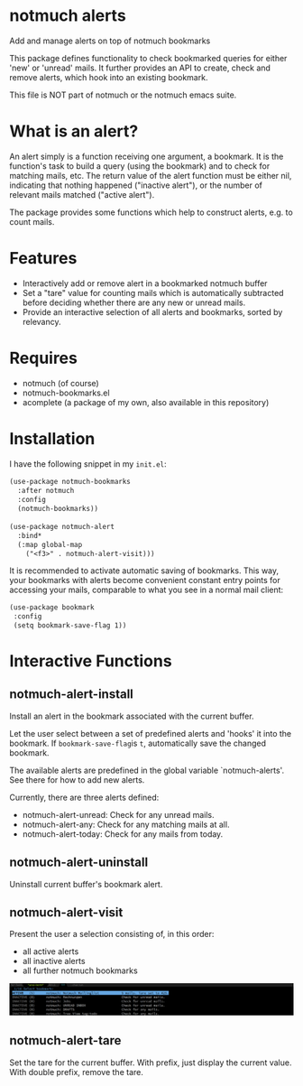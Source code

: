 # notmuch alerts
Add and manage alerts on top of notmuch bookmarks

This package defines functionality to check bookmarked queries for
either 'new' or 'unread' mails. It further provides an API to create,
check and remove alerts, which hook into an existing bookmark.

This file is NOT part of notmuch or the notmuch emacs suite.

# What is an alert?

An alert simply is a function receiving one argument, a bookmark. It
is the function's task to build a query (using the bookmark) and to
check for matching mails, etc. The return value of the alert function
must be either nil, indicating that nothing happened ("inactive
alert"), or the number of relevant mails matched ("active alert").

The package provides some functions which help to construct
alerts, e.g. to count mails.

# Features

 - Interactively add or remove alert in a bookmarked notmuch buffer
 - Set a "tare" value for counting mails which is automatically
   subtracted before deciding whether there are any new or unread
   mails.
 - Provide an interactive selection of all alerts and bookmarks,
   sorted by relevancy.

# Requires

 - notmuch (of course)
 - notmuch-bookmarks.el
 - acomplete (a package of my own, also available in this repository)
 
# Installation

I have the following snippet in my `init.el`:

```
(use-package notmuch-bookmarks
  :after notmuch
  :config
  (notmuch-bookmarks))

(use-package notmuch-alert
  :bind*
  (:map global-map
	("<f3>" . notmuch-alert-visit)))
```

It is recommended to activate automatic saving of bookmarks. This way,
your bookmarks with alerts become convenient constant entry points for
accessing your mails, comparable to what you see in a normal mail
client:

```
(use-package bookmark
 :config
 (setq bookmark-save-flag 1))
```

# Interactive Functions

## notmuch-alert-install
Install an alert in the bookmark associated with the current buffer.

Let the user select between a set of predefined alerts and 'hooks' it
into the bookmark. If `bookmark-save-flag`is `t`, automatically save
the changed bookmark.

The available alerts are predefined in the global variable
`notmuch-alerts'. See there for how to add new alerts.

Currently, there are three alerts defined:

 - notmuch-alert-unread: Check for any unread mails.
 - notmuch-alert-any: Check for any matching mails at all.
 - notmuch-alert-today: Check for any mails from today.
 
## notmuch-alert-uninstall

Uninstall current buffer's bookmark alert.

## notmuch-alert-visit

Present the user a selection consisting of, in this order:

 - all active alerts
 - all inactive alerts
 - all further notmuch bookmarks
 
![Screenshot](screenshot.png)

## notmuch-alert-tare

Set the tare for the current buffer. With prefix, just display the
current value. With double prefix, remove the tare.


